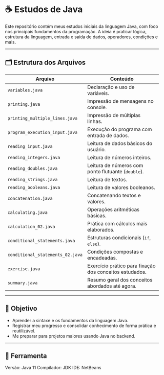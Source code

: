 # ☕ Estudos de Java

Este repositório contém meus estudos iniciais da linguagem Java, com foco nos principais fundamentos da programação. A ideia é praticar lógica, estrutura da linguagem, entrada e saída de dados, operadores, condições e mais.

---

## 🗂 Estrutura dos Arquivos

| Arquivo                          | Conteúdo                                                                 |
|----------------------------------|--------------------------------------------------------------------------|
| `variables.java`                 | Declaração e uso de variáveis.                                           |
| `printing.java`                 | Impressão de mensagens no console.                                       |
| `printing_multiple_lines.java`   | Impressão de múltiplas linhas.                                           |
| `program_execution_input.java`   | Execução do programa com entrada de dados.                               |
| `reading_input.java`             | Leitura de dados básicos do usuário.                                     |
| `reading_integers.java`          | Leitura de números inteiros.                                             |
| `reading_doubles.java`           | Leitura de números com ponto flutuante (`double`).                       |
| `reading_strings.java`           | Leitura de textos.                                                       |
| `reading_booleans.java`          | Leitura de valores booleanos.                                            |
| `concatenation.java`             | Concatenando textos e valores.                                           |
| `calculating.java`               | Operações aritméticas básicas.                                           |
| `calculation_02.java`            | Prática com cálculos mais elaborados.                                    |
| `conditional_statements.java`    | Estruturas condicionais (`if`, `else`).                                  |
| `conditional_statements_02.java` | Condições compostas e encadeadas.                                        |
| `exercise.java`                  | Exercício prático para fixação dos conceitos estudados.                  |
| `summary.java`                   | Resumo geral dos conceitos abordados até agora.                          |

---

## 📌 Objetivo

- Aprender a sintaxe e os fundamentos da linguagem Java.
- Registrar meu progresso e consolidar conhecimento de forma prática e reutilizável. 
- Me preparar para projetos maiores usando Java no backend.

---


## 🔧 Ferramenta
Versão: Java 11
Compilador: JDK
IDE: NetBeans
